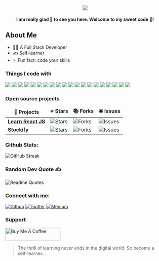 <div align="center">
  <img src="https://github.com/Maran1947/Maran1947/assets/69248165/5c8cff49-9816-433b-91e8-20638b4bf0ea"/>
</div> 
  
<h4 align="center">I am really glad 🤗 to see you here. Welcome to my sweet code 🏡!</h4>

<!--
<img src="https://emojis.slackmojis.com/emojis/images/1531849430/4246/blob-sunglasses.gif?1531849430" width="30"/> 
-->

## About Me 
- 👨‍💻 A Full Stack Developer
- ✍ Self-learner 
- ✨ Fun fact: code your skills

<h3>Things I code with</h3>
<p align="left">  
  <img  src="https://readme-components.vercel.app/api?component=logo&fill=black&logo=html5&svgfill=f6df1c">
  <img  src="https://readme-components.vercel.app/api?component=logo&fill=black&logo=javascript&svgfill=f6df1c">
  <img  src="https://readme-components.vercel.app/api?component=logo&fill=black&logo=react&animation=spin&svgfill=15d8fe">  
  <img  src="https://readme-components.vercel.app/api?component=logo&fill=black&logo=redux&animation=spin&svgfill=15d8fe">  
  <img  src="https://readme-components.vercel.app/api?component=logo&fill=black&logo=next.js&animation=spin&svgfill=15d8fe">  
  <img  src="https://readme-components.vercel.app/api?component=logo&fill=black&logo=node.js&svgfill=659b60">
  <img  src="https://readme-components.vercel.app/api?component=logo&fill=black&logo=mongodb&svgfill=659b60">
  <img  src="https://readme-components.vercel.app/api?component=logo&fill=black&logo=typescript&svgfill=2d79c7">
  <img  src="https://readme-components.vercel.app/api?component=logo&fill=black&logo=webpack&svgfill=8ed5fa">
  <img  src="https://readme-components.vercel.app/api?component=logo&fill=black&logo=sass&svgfill=cd6799">
  <img  src="https://readme-components.vercel.app/api?component=logo&fill=black&logo=CSS3&svgfill=028dd1">
  <img  src="https://readme-components.vercel.app/api?component=logo&fill=black&logo=git&svgfill=f44d27">
  <img  src="https://readme-components.vercel.app/api?component=logo&fill=black&logo=cplusplus&svgfill=028dd1">
  <img  src="https://readme-components.vercel.app/api?component=logo&fill=black&logo=react-native&svgfill=df5c43">  
  <img  src="https://readme-components.vercel.app/api?component=logo&fill=black&logo=kotlin&svgfill=a236f7">
  <img  src="https://readme-components.vercel.app/api?component=logo&fill=black&logo=android&svgfill=3ddd85">
  <img  src="https://readme-components.vercel.app/api?component=logo&fill=black&logo=figma&svgfill=5551ff">
  <img  src="https://readme-components.vercel.app/api?component=logo&fill=black&logo=firebase&svgfill=ffcd33">
  <img  src="https://readme-components.vercel.app/api?component=logo&fill=black&logo=mysql&svgfill=f29221">
  <img  src="https://readme-components.vercel.app/api?component=logo&fill=black&logo=SQL&svgfill=a236f7">
</p>

<h3>Open source projects</h3>
<table>
  <thead align="center">
    <tr border: none;>
      <td><b>🎁 Projects</b></td>
      <td><b>⭐ Stars</b></td>
      <td><b>📚 Forks</b></td>
      <td><b>🛎 Issues</b></td>
    </tr>
  </thead>
  <tbody>
    <tr>
      <td><a href="https://github.com/maran1947/learn_react_js"><b>Learn React JS</b></a></td>
      <td><img alt="Stars" src="https://img.shields.io/github/stars/maran1947/learn_react_js?style=flat-square&labelColor=343b41"/></td>
      <td><img alt="Forks" src="https://img.shields.io/github/forks/maran1947/learn_react_js?style=flat-square&labelColor=343b41"/></td>
      <td><img alt="Issues" src="https://img.shields.io/github/issues/maran1947/learn_react_js?style=flat-square&labelColor=343b41"/></td>
<!--       <td><img alt="Pull Requests" src="https://img.shields.io/github/issues-pr/maran1947/learn_react_js?style=flat-square&labelColor=343b41"/></td> -->
<!--       <td><img alt="Pull Requests" src="https://img.shields.io/github/contributors/maran1947/learn_react_js?style=flat-square&labelColor=343b41"/></td> -->
    </tr>
    <tr>
      <td><a href="https://github.com/Maran1947/Stockify"><b>Stockify</b></a></td>
      <td><img alt="Stars" src="https://img.shields.io/github/stars/maran1947/stockify?style=flat-square&labelColor=343b41"/></td>
      <td><img alt="Forks" src="https://img.shields.io/github/forks/maran1947/stockify?style=flat-square&labelColor=343b41"/></td>
      <td><img alt="Issues" src="https://img.shields.io/github/issues/maran1947/stockify?style=flat-square&labelColor=343b41"/></td>
<!--       <td><img alt="Pull Requests" src="https://img.shields.io/github/issues-pr/maran1947/stockify?style=flat-square&labelColor=343b41"/></td> -->
<!--       <td><img alt="Pull Requests" src="https://img.shields.io/github/contributors/maran1947/Stockify?style=flat-square&labelColor=343b41"/></td> -->
    </tr>
  </tbody>
</table>

### Github Stats:
![GitHub Streak](https://github-readme-streak-stats.herokuapp.com?user=maran1947&theme=blueberry&date_format=M%20j%5B%2C%20Y%5D)
<!-- 
(![](https://komarev.com/ghpvc/?username=maran1947))  
<p>&nbsp;<img align="center" src="https://github-readme-stats.vercel.app/api?username=maran1947&show_icons=true&locale=en&theme=gotham" alt="maran1947" /></p>
-->

### Random Dev Quote ✍
![Readme Quotes](https://quotes-github-readme.vercel.app/api?type=horizontal&theme=algolia)

### Connect with me:
<p>
 <a href="https://github.com/maran1947" target="_blank"><img alt="Github" src="https://img.shields.io/badge/GitHub-%2312100E.svg?&style=for-the-badge&logo=Github&logoColor=white" /></a> 
 <a href="https://twitter.com/maran_1947" target="_blank"><img alt="Twitter" src="https://img.shields.io/badge/twitter-%231DA1F2.svg?&style=for-the-badge&logo=twitter&logoColor=white" /></a> 
 <a href="https://medium.com/@abhishekmaran" target="_blank"><img alt="Medium" src="https://img.shields.io/badge/medium-%2312100E.svg?&style=for-the-badge&logo=medium&logoColor=white" /></a>
</p>

### Support
 <a href="https://www.buymeacoffee.com/abhishekmaran" target="_blank"><img src="https://cdn.buymeacoffee.com/buttons/default-orange.png" alt="Buy Me A Coffee" height="41" width="174"></a>

> The thrill of learning never ends in the digital world. So become a   self-learner…
